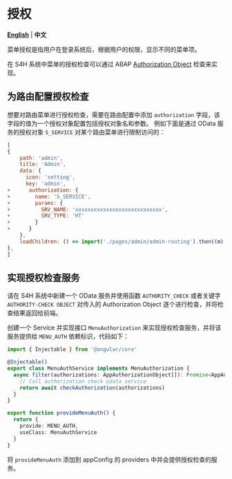 # 授权

[**English**](../../s4h/Authorization.md) | **中文**

菜单授权是指用户在登录系统后，根据用户的权限，显示不同的菜单项。

在 S4H 系统中菜单的授权检查可以通过 ABAP [Authorization Object](https://help.sap.com/doc/abapdocu_750_index_htm/7.50/en-US/abapauthority-check.htm) 检查来实现。

## 为路由配置授权检查

想要对路由菜单进行授权检查，需要在路由配置中添加 `authorization` 字段，该字段的值为一个授权对象配置包括授权对象名和参数。
例如下面是通过 OData 服务的授权对象 `S_SERVICE` 对某个路由菜单进行限制访问的：

```javascript routing.ts
[
{
    path: 'admin',
    title: 'Admin',
    data: {
      icon: 'setting',
      key: 'admin',
+      authorization: {
+        name: 'S_SERVICE',
+        params: {
+          SRV_NAME: 'xxxxxxxxxxxxxxxxxxxxxxxxxxxx',
+          SRV_TYPE: 'HT'
+        }
+      }
    },
    loadChildren: () => import('./pages/admin/admin-routing').then((m) => m.default)
},
]
```

## 实现授权检查服务

请在 S4H 系统中新建一个 OData 服务并使用函数 `AUTHORITY_CHECK` 或者关键字 `AUTHORITY-CHECK OBJECT` 对传入的 Authorization Object 逐个进行检查，并将检查结果返回给前端。

创建一个 Service 并实现接口 `MenuAuthorization` 来实现授权检查服务，并将该服务提供给 `MENU_AUTH` 依赖标识，代码如下：

```typescript
import { Injectable } from '@angular/core'

@Injectable()
export class MenuAuthService implements MenuAuthorization {
  async filter(authorizations: AppAuthorizationObject[]): Promise<AppAuthorizationObject[]> {
    // Call authorization check odata service
    return await checkAuthorization(authorizations)
  }
}

export function provideMenuAuth() {
  return {
    provide: MENU_AUTH,
    useClass: MenuAuthService
  }
}
```

将 `provideMenuAuth` 添加到 appConfig 的 providers 中并会提供授权检查的服务。
